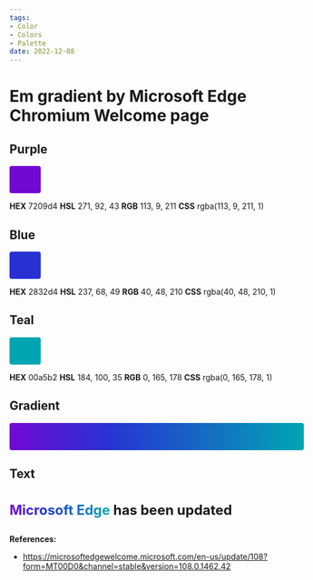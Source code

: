 ```yaml
---
tags:
- Color
- Colors
- Palette
date: 2022-12-08
---
```


# Em gradient by Microsoft Edge Chromium Welcome page

## Purple

<span style="display:inline-block;vertical-align:baseline;text-decoration:none;white-space:nowrap;font-size:24px;line-height:36px;background-color:rgba(113,9,211,1);padding:6px 24px;border-radius:4px">
&nbsp;
</span>



**HEX** 7209d4
**HSL** 271, 92, 43
**RGB** 113, 9, 211
**CSS** rgba(113, 9, 211, 1)



## Blue

<span style="display:inline-block;vertical-align:baseline;text-decoration:none;white-space:nowrap;font-size:24px;line-height:36px;background-color:rgba(40,48,210,1);padding:6px 24px;border-radius:4px">
&nbsp;
</span>



**HEX** 2832d4
**HSL** 237, 68, 49
**RGB** 40, 48, 210
**CSS** rgba(40, 48, 210, 1)



## Teal

<span style="display:inline-block;vertical-align:baseline;text-decoration:none;white-space:nowrap;font-size:24px;line-height:36px;background-color:rgba(0,165,178,1);padding:6px 24px;border-radius:4px">
&nbsp;
</span>



**HEX** 00a5b2
**HSL** 184, 100, 35
**RGB** 0, 165, 178
**CSS** rgba(0, 165, 178, 1)



## Gradient

<span style="display:inline-block;vertical-align:baseline;text-decoration:none;white-space:nowrap;font-size:24px;line-height:36px;background-image:linear-gradient(90deg,#7209d4,#2832d4 33%,#00a5b2);padding:6px 256px;border-radius:4px">
&nbsp;
</span>



## Text

<h3 style="font-size:24px;line-height:36px;"><em style="background:linear-gradient(90deg,#7209d4,#2832d4 33%,#00a5b2);-webkit-background-clip:text;-moz-background-clip:text;-o-background-clip:text;background-clip:text;-webkit-text-fill-color:transparent;font-style:normal">Microsoft Edge</em> has been updated</h3>



**References:**

- https://microsoftedgewelcome.microsoft.com/en-us/update/108?form=MT00D0&channel=stable&version=108.0.1462.42